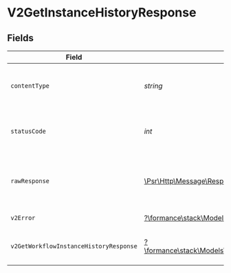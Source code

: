 # V2GetInstanceHistoryResponse


## Fields

| Field                                                                                                                              | Type                                                                                                                               | Required                                                                                                                           | Description                                                                                                                        |
| ---------------------------------------------------------------------------------------------------------------------------------- | ---------------------------------------------------------------------------------------------------------------------------------- | ---------------------------------------------------------------------------------------------------------------------------------- | ---------------------------------------------------------------------------------------------------------------------------------- |
| `contentType`                                                                                                                      | *string*                                                                                                                           | :heavy_check_mark:                                                                                                                 | HTTP response content type for this operation                                                                                      |
| `statusCode`                                                                                                                       | *int*                                                                                                                              | :heavy_check_mark:                                                                                                                 | HTTP response status code for this operation                                                                                       |
| `rawResponse`                                                                                                                      | [\Psr\Http\Message\ResponseInterface](https://www.php-fig.org/psr/psr-7/#33-psrhttpmessageresponseinterface)                       | :heavy_check_mark:                                                                                                                 | Raw HTTP response; suitable for custom response parsing                                                                            |
| `v2Error`                                                                                                                          | [?\formance\stack\Models\Shared\V2Error](../../Models/Shared/V2Error.md)                                                           | :heavy_minus_sign:                                                                                                                 | General error                                                                                                                      |
| `v2GetWorkflowInstanceHistoryResponse`                                                                                             | [?\formance\stack\Models\Shared\V2GetWorkflowInstanceHistoryResponse](../../Models/Shared/V2GetWorkflowInstanceHistoryResponse.md) | :heavy_minus_sign:                                                                                                                 | The workflow instance history                                                                                                      |